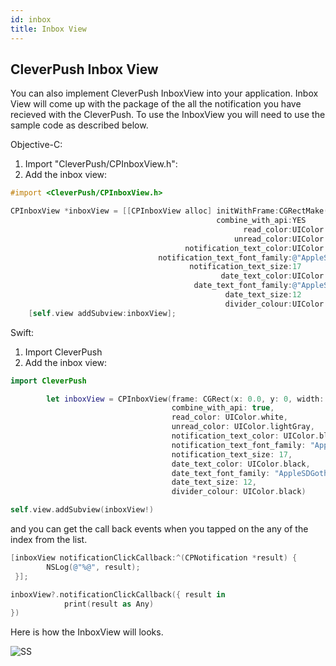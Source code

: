 ```yaml
---
id: inbox
title: Inbox View
---
```


## CleverPush Inbox View

You can also implement CleverPush InboxView into your application. Inbox View will come up with the package of the all the notification you have recieved with the CleverPush. To use the InboxView you will need to use the sample code as described below.

Objective-C:
1. Import "CleverPush/CPInboxView.h":
2. Add the inbox view:

```objective-c
#import <CleverPush/CPInboxView.h>

CPInboxView *inboxView = [[CPInboxView alloc] initWithFrame:CGRectMake(0, 0, self.view.frame.size.width, self.view.frame.size.height)
                                              combine_with_api:YES
                                                    read_color:UIColor.whiteColor
                                                  unread_color:UIColor.lightGrayColor
                                       notification_text_color:UIColor.blackColor
                                 notification_text_font_family:@"AppleSDGothicNeo-Reguler"
                                        notification_text_size:17
                                               date_text_color:UIColor.blackColor
                                         date_text_font_family:@"AppleSDGothicNeo-Reguler"
                                                date_text_size:12
                                                divider_colour:UIColor.blackColor];
    [self.view addSubview:inboxView];
```

Swift:
1. Import CleverPush
2. Add the inbox view:

```swift
import CleverPush

        let inboxView = CPInboxView(frame: CGRect(x: 0.0, y: 0, width: self.view.frame.size.width, height: self.view.frame.height ),
                                    combine_with_api: true,
                                    read_color: UIColor.white,
                                    unread_color: UIColor.lightGray,
                                    notification_text_color: UIColor.black,
                                    notification_text_font_family: "AppleSDGothicNeo-Reguler",
                                    notification_text_size: 17,
                                    date_text_color: UIColor.black,
                                    date_text_font_family: "AppleSDGothicNeo-Bold",
                                    date_text_size: 12,
                                    divider_colour: UIColor.black)

self.view.addSubview(inboxView!)
```

and you can get the call back events when you tapped on the any of the index from the list.

```objective-c
[inboxView notificationClickCallback:^(CPNotification *result) {
        NSLog(@"%@", result);
 }];
```

```swift
inboxView?.notificationClickCallback({ result in
            print(result as Any)
})
```

Here is how the InboxView will looks.

![SS](https://user-images.githubusercontent.com/44965555/146535126-f41e22b2-a1aa-4466-a546-3b4157bd13f9.png)
